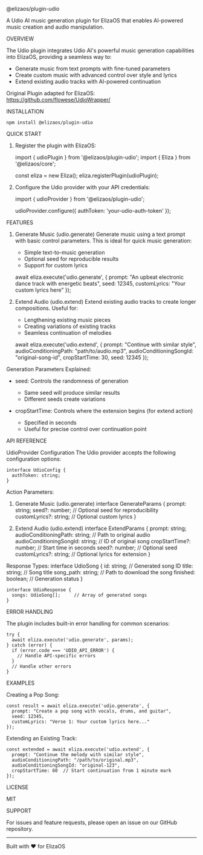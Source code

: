 @elizaos/plugin-udio

A Udio AI music generation plugin for ElizaOS that enables AI-powered music creation and audio manipulation.

OVERVIEW

The Udio plugin integrates Udio AI's powerful music generation capabilities into ElizaOS, providing a seamless way to:
- Generate music from text prompts with fine-tuned parameters
- Create custom music with advanced control over style and lyrics
- Extend existing audio tracks with AI-powered continuation

Original Plugin adapted for ElizaOS: https://github.com/flowese/UdioWrapper/

INSTALLATION

    npm install @elizaos/plugin-udio

QUICK START

1. Register the plugin with ElizaOS:

    import { udioPlugin } from '@elizaos/plugin-udio';
    import { Eliza } from '@elizaos/core';

    const eliza = new Eliza();
    eliza.registerPlugin(udioPlugin);

2. Configure the Udio provider with your API credentials:

    import { udioProvider } from '@elizaos/plugin-udio';

    udioProvider.configure({
      authToken: 'your-udio-auth-token'
    });

FEATURES

1. Generate Music (udio.generate)
   Generate music using a text prompt with basic control parameters. This is ideal for quick music generation:

   - Simple text-to-music generation
   - Optional seed for reproducible results
   - Support for custom lyrics

    await eliza.execute('udio.generate', {
      prompt: "An upbeat electronic dance track with energetic beats",
      seed: 12345,
      customLyrics: "Your custom lyrics here"
    });

2. Extend Audio (udio.extend)
   Extend existing audio tracks to create longer compositions. Useful for:

   - Lengthening existing music pieces
   - Creating variations of existing tracks
   - Seamless continuation of melodies

    await eliza.execute('udio.extend', {
      prompt: "Continue with similar style",
      audioConditioningPath: "path/to/audio.mp3",
      audioConditioningSongId: "original-song-id",
      cropStartTime: 30,
      seed: 12345
    });

Generation Parameters Explained:

- seed: Controls the randomness of generation
  * Same seed will produce similar results
  * Different seeds create variations

- cropStartTime: Controls where the extension begins (for extend action)
  * Specified in seconds
  * Useful for precise control over continuation point

API REFERENCE

UdioProvider Configuration
The Udio provider accepts the following configuration options:

    interface UdioConfig {
      authToken: string;
    }

Action Parameters:

1. Generate Music (udio.generate)
    interface GenerateParams {
      prompt: string;
      seed?: number;           // Optional seed for reproducibility
      customLyrics?: string;   // Optional custom lyrics
    }

2. Extend Audio (udio.extend)
    interface ExtendParams {
      prompt: string;
      audioConditioningPath: string;    // Path to original audio
      audioConditioningSongId: string;  // ID of original song
      cropStartTime?: number;           // Start time in seconds
      seed?: number;                    // Optional seed
      customLyrics?: string;            // Optional lyrics for extension
    }

Response Types:
    interface UdioSong {
      id: string;             // Generated song ID
      title: string;          // Song title
      song_path: string;      // Path to download the song
      finished: boolean;      // Generation status
    }

    interface UdioResponse {
      songs: UdioSong[];     // Array of generated songs
    }

ERROR HANDLING

The plugin includes built-in error handling for common scenarios:

    try {
      await eliza.execute('udio.generate', params);
    } catch (error) {
      if (error.code === 'UDIO_API_ERROR') {
        // Handle API-specific errors
      }
      // Handle other errors
    }

EXAMPLES

Creating a Pop Song:

    const result = await eliza.execute('udio.generate', {
      prompt: "Create a pop song with vocals, drums, and guitar",
      seed: 12345,
      customLyrics: "Verse 1: Your custom lyrics here..."
    });

Extending an Existing Track:

    const extended = await eliza.execute('udio.extend', {
      prompt: "Continue the melody with similar style",
      audioConditioningPath: "/path/to/original.mp3",
      audioConditioningSongId: "original-123",
      cropStartTime: 60  // Start continuation from 1 minute mark
    });

LICENSE

MIT

SUPPORT

For issues and feature requests, please open an issue on our GitHub repository.

---
Built with ❤️ for ElizaOS

